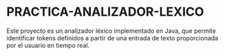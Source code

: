 # PRACTICA-ANALIZADOR-LEXICO
Este proyecto es un analizador léxico implementado en Java, que permite identificar tokens definidos a partir de una entrada de texto proporcionada por el usuario en tiempo real.

